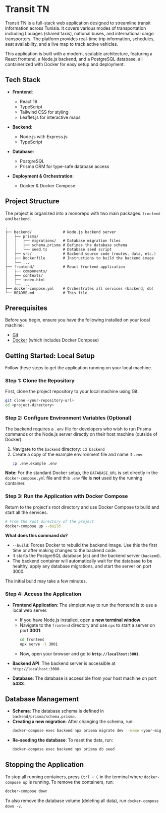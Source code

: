 # Transit TN

Transit TN is a full-stack web application designed to streamline transit information across Tunisia. It covers various modes of transportation including Louages (shared taxis), national buses, and international cargo transporters. The platform provides real-time trip information, schedules, seat availability, and a live map to track active vehicles.

This application is built with a modern, scalable architecture, featuring a React frontend, a Node.js backend, and a PostgreSQL database, all containerized with Docker for easy setup and deployment.

## Tech Stack

- **Frontend**:
  - React 19
  - TypeScript
  - Tailwind CSS for styling
  - Leaflet.js for interactive maps

- **Backend**:
  - Node.js with Express.js
  - TypeScript

- **Database**:
  - PostgreSQL
  - Prisma ORM for type-safe database access

- **Deployment & Orchestration**:
  - Docker & Docker Compose

## Project Structure

The project is organized into a monorepo with two main packages: `frontend` and `backend`.

```
.
├── backend/              # Node.js backend server
│   ├── prisma/
│   │   ├── migrations/   # Database migration files
│   │   ├── schema.prisma # Defines the database schema
│   │   └── seed.ts       # Database seed script
│   ├── src/              # Backend source code (routes, data, etc.)
│   ├── Dockerfile        # Instructions to build the backend image
│   └── ...
├── frontend/             # React frontend application
│   ├── components/
│   ├── contexts/
│   ├── index.html
│   └── ...
├── docker-compose.yml    # Orchestrates all services (backend, db)
└── README.md             # This file
```

## Prerequisites

Before you begin, ensure you have the following installed on your local machine:
- [Git](https://git-scm.com/)
- [Docker](https://www.docker.com/products/docker-desktop/) (which includes Docker Compose)

## Getting Started: Local Setup

Follow these steps to get the application running on your local machine.

### Step 1: Clone the Repository

First, clone the project repository to your local machine using Git.

```bash
git clone <your-repository-url>
cd <project-directory>
```

### Step 2: Configure Environment Variables (Optional)

The backend requires a `.env` file for developers who wish to run Prisma commands or the Node.js server directly on their host machine (outside of Docker).

1.  Navigate to the `backend` directory: `cd backend`
2.  Create a copy of the example environment file and name it `.env`:
    ```bash
    cp .env.example .env
    ```
**Note**: For the standard Docker setup, the `DATABASE_URL` is set directly in the `docker-compose.yml` file and this `.env` file is **not** used by the running container.

### Step 3: Run the Application with Docker Compose

Return to the project's root directory and use Docker Compose to build and start all the services.

```bash
# From the root directory of the project
docker-compose up --build
```

**What does this command do?**
- `--build`: Forces Docker to rebuild the backend image. Use this the first time or after making changes to the backend code.
- It starts the PostgreSQL database (`db`) and the backend server (`backend`).
- The backend container will automatically wait for the database to be healthy, apply any database migrations, and start the server on port 3000.

The initial build may take a few minutes.

### Step 4: Access the Application

- **Frontend Application**: The simplest way to run the frontend is to use a local web server.
  - If you have Node.js installed, open a **new terminal window**.
  - Navigate to the `frontend` directory and use `npx` to start a server on port **3001**:
    ```bash
    cd frontend
    npx serve -l 3001
    ```
  - Now, open your browser and go to **`http://localhost:3001`**.

- **Backend API**: The backend server is accessible at `http://localhost:3000`.
- **Database**: The database is accessible from your host machine on port **5433**.

## Database Management

- **Schema**: The database schema is defined in `backend/prisma/schema.prisma`.
- **Creating a new migration**: After changing the schema, run:
  ```bash
  docker-compose exec backend npx prisma migrate dev --name <your-migration-name>
  ```
- **Re-seeding the database**: To reset the data, run:
  ```bash
  docker-compose exec backend npx prisma db seed
  ```

## Stopping the Application

To stop all running containers, press `Ctrl + C` in the terminal where `docker-compose up` is running. To remove the containers, run:

```bash
docker-compose down
```
To also remove the database volume (deleting all data), run `docker-compose down -v`.
